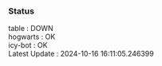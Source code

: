 ### Status


table : DOWN  
hogwarts : OK  
icy-bot : OK  
Latest Update : 2024-10-16 16:11:05.246399
